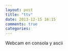 ```yaml
---
layout: post
title: "ttv"
date: 2013-12-15 16:15
comments: true
categories: 
---
```

Webcam en consola y ascii

